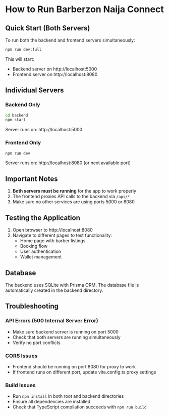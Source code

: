 # How to Run Barberzon Naija Connect

## Quick Start (Both Servers)

To run both the backend and frontend servers simultaneously:

```bash
npm run dev:full
```

This will start:
- Backend server on http://localhost:5000
- Frontend server on http://localhost:8080

## Individual Servers

### Backend Only
```bash
cd backend
npm start
```
Server runs on: http://localhost:5000

### Frontend Only
```bash
npm run dev
```
Server runs on: http://localhost:8080 (or next available port)

## Important Notes

1. **Both servers must be running** for the app to work properly
2. The frontend proxies API calls to the backend via `/api/*`
3. Make sure no other services are using ports 5000 or 8080

## Testing the Application

1. Open browser to http://localhost:8080
2. Navigate to different pages to test functionality:
   - Home page with barber listings
   - Booking flow
   - User authentication
   - Wallet management

## Database

The backend uses SQLite with Prisma ORM. The database file is automatically created in the backend directory.

## Troubleshooting

### API Errors (500 Internal Server Error)
- Make sure backend server is running on port 5000
- Check that both servers are running simultaneously
- Verify no port conflicts

### CORS Issues
- Frontend should be running on port 8080 for proxy to work
- If frontend runs on different port, update vite.config.ts proxy settings

### Build Issues
- Run `npm install` in both root and backend directories
- Ensure all dependencies are installed
- Check that TypeScript compilation succeeds with `npm run build`
